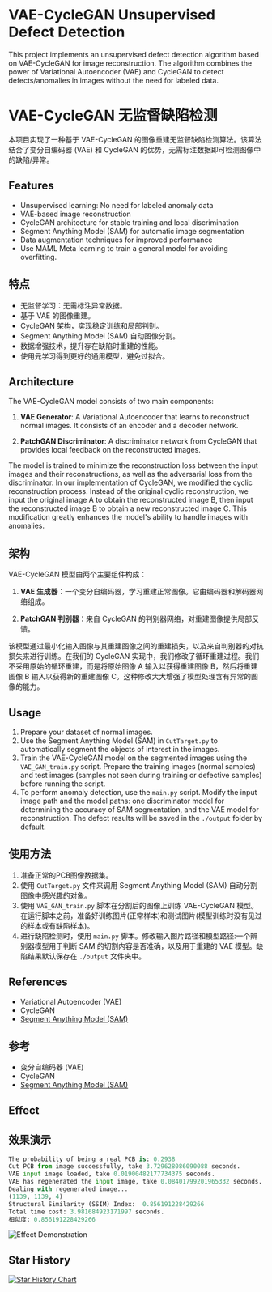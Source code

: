 # VAE-CycleGAN Unsupervised Defect Detection

This project implements an unsupervised defect detection algorithm based on VAE-CycleGAN for image reconstruction. The algorithm combines the power of Variational Autoencoder (VAE) and CycleGAN to detect defects/anomalies in images without the need for labeled data.

# VAE-CycleGAN 无监督缺陷检测

本项目实现了一种基于 VAE-CycleGAN 的图像重建无监督缺陷检测算法。该算法结合了变分自编码器 (VAE) 和 CycleGAN 的优势，无需标注数据即可检测图像中的缺陷/异常。

## Features

- Unsupervised learning: No need for labeled anomaly data
- VAE-based image reconstruction
- CycleGAN architecture for stable training and local discrimination
- Segment Anything Model (SAM) for automatic image segmentation
- Data augmentation techniques for improved performance
- Use MAML Meta learning to train a general model for avoiding overfitting.

## 特点

- 无监督学习：无需标注异常数据。
- 基于 VAE 的图像重建。
- CycleGAN 架构，实现稳定训练和局部判别。
- Segment Anything Model (SAM) 自动图像分割。
- 数据增强技术，提升存在缺陷时重建的性能。
- 使用元学习得到更好的通用模型，避免过拟合。

## Architecture

The VAE-CycleGAN model consists of two main components:

1. **VAE Generator**: A Variational Autoencoder that learns to reconstruct normal images. It consists of an encoder and a decoder network.

2. **PatchGAN Discriminator**: A discriminator network from CycleGAN that provides local feedback on the reconstructed images.

The model is trained to minimize the reconstruction loss between the input images and their reconstructions, as well as the adversarial loss from the discriminator. In our implementation of CycleGAN, we modified the cyclic reconstruction process. Instead of the original cyclic reconstruction, we input the original image A to obtain the reconstructed image B, then input the reconstructed image B to obtain a new reconstructed image C. This modification greatly enhances the model's ability to handle images with anomalies.

## 架构

VAE-CycleGAN 模型由两个主要组件构成：

1. **VAE 生成器**：一个变分自编码器，学习重建正常图像。它由编码器和解码器网络组成。

2. **PatchGAN 判别器**：来自 CycleGAN 的判别器网络，对重建图像提供局部反馈。

该模型通过最小化输入图像与其重建图像之间的重建损失，以及来自判别器的对抗损失来进行训练。在我们的 CycleGAN 实现中，我们修改了循环重建过程。我们不采用原始的循环重建，而是将原始图像 A 输入以获得重建图像 B，然后将重建图像 B 输入以获得新的重建图像 C。这种修改大大增强了模型处理含有异常的图像的能力。

## Usage

1. Prepare your dataset of normal images.
2. Use the Segment Anything Model (SAM) in `CutTarget.py` to automatically segment the objects of interest in the images.
3. Train the VAE-CycleGAN model on the segmented images using the `VAE_GAN_train.py` script. Prepare the training images (normal samples) and test images (samples not seen during training or defective samples) before running the script.
4. To perform anomaly detection, use the `main.py` script. Modify the input image path and the model paths: one discriminator model for determining the accuracy of SAM segmentation, and the VAE model for reconstruction. The defect results will be saved in the `./output` folder by default.

## 使用方法

1. 准备正常的PCB图像数据集。
2. 使用 `CutTarget.py` 文件来调用 Segment Anything Model (SAM) 自动分割图像中感兴趣的对象。
3. 使用 `VAE_GAN_train.py` 脚本在分割后的图像上训练 VAE-CycleGAN 模型。在运行脚本之前，准备好训练图片(正常样本)和测试图片(模型训练时没有见过的样本或有缺陷样本)。
4. 进行缺陷检测时，使用 `main.py` 脚本。修改输入图片路径和模型路径:一个辨别器模型用于判断 SAM 的切割内容是否准确，以及用于重建的 VAE 模型。缺陷结果默认保存在 `./output` 文件夹中。

## References

- Variational Autoencoder (VAE)
- CycleGAN
- [Segment Anything Model (SAM)](https://github.com/facebookresearch/segment-anything)

## 参考

- 变分自编码器 (VAE)
- CycleGAN
- [Segment Anything Model (SAM)](https://github.com/facebookresearch/segment-anything)

## Effect

## 效果演示

```Python
The probability of being a real PCB is: 0.2938
Cut PCB from image successfully, take 3.729628086090088 seconds.
VAE input image loaded, take 0.01900482177734375 seconds.
VAE has regenerated the input image, take 0.08401799201965332 seconds.
Dealing with regenerated image...
(1139, 1139, 4)
Structural Similarity (SSIM) Index:  0.856191228429266
Total time cost: 3.981684923171997 seconds.
相似度: 0.856191228429266
```

![Effect Demonstration](./resource/effect.png)

## Star History

[![Star History Chart](https://api.star-history.com/svg?repos=DEVILENMO/Unsupervised-Defect-Detection-Project-Based-on-VAE-GAN-Architecture&type=Date)](https://www.star-history.com/#DEVILENMO/Unsupervised-Defect-Detection-Project-Based-on-VAE-GAN-Architecture&Date)